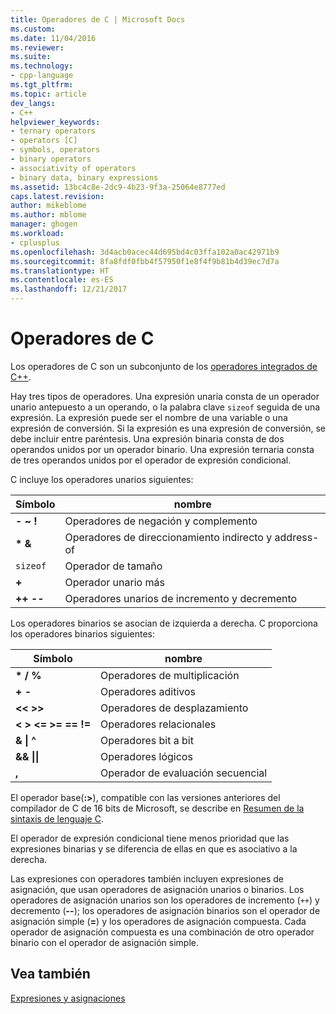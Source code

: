 ```yaml
---
title: Operadores de C | Microsoft Docs
ms.custom: 
ms.date: 11/04/2016
ms.reviewer: 
ms.suite: 
ms.technology:
- cpp-language
ms.tgt_pltfrm: 
ms.topic: article
dev_langs:
- C++
helpviewer_keywords:
- ternary operators
- operators [C]
- symbols, operators
- binary operators
- associativity of operators
- binary data, binary expressions
ms.assetid: 13bc4c8e-2dc9-4b23-9f3a-25064e8777ed
caps.latest.revision: 
author: mikeblome
ms.author: mblome
manager: ghogen
ms.workload:
- cplusplus
ms.openlocfilehash: 3d4acb0acec44d695bd4c03ffa102a0ac42971b9
ms.sourcegitcommit: 8fa8fdf0fbb4f57950f1e8f4f9b81b4d39ec7d7a
ms.translationtype: HT
ms.contentlocale: es-ES
ms.lasthandoff: 12/21/2017
---
```

# <a name="c-operators"></a>Operadores de C
Los operadores de C son un subconjunto de los [operadores integrados de C++](../cpp/cpp-built-in-operators-precedence-and-associativity.md).  
  
 Hay tres tipos de operadores. Una expresión unaria consta de un operador unario antepuesto a un operando, o la palabra clave `sizeof` seguida de una expresión. La expresión puede ser el nombre de una variable o una expresión de conversión. Si la expresión es una expresión de conversión, se debe incluir entre paréntesis. Una expresión binaria consta de dos operandos unidos por un operador binario. Una expresión ternaria consta de tres operandos unidos por el operador de expresión condicional.  
  
 C incluye los operadores unarios siguientes:  
  
|Símbolo|nombre|  
|------------|----------|  
|**- ~ !**|Operadores de negación y complemento|  
|**\* &**|Operadores de direccionamiento indirecto y address-of|  
|`sizeof`|Operador de tamaño|  
|**+**|Operador unario más|  
|**++ --**|Operadores unarios de incremento y decremento|  
  
 Los operadores binarios se asocian de izquierda a derecha. C proporciona los operadores binarios siguientes:  
  
|Símbolo|nombre|  
|------------|----------|  
|**\* / %**|Operadores de multiplicación|  
|**+ -**|Operadores aditivos|  
|**<\< >>**|Operadores de desplazamiento|  
|**\<   >   \<=   >=   ==   !=**|Operadores relacionales|  
|**&   &#124; ^**|Operadores bit a bit|  
|**&&   &#124;&#124;**|Operadores lógicos|  
|**,**|Operador de evaluación secuencial|  
  
 El operador base(**:>**), compatible con las versiones anteriores del compilador de C de 16 bits de Microsoft, se describe en [Resumen de la sintaxis de lenguaje C](../c-language/c-language-syntax-summary.md).  
  
 El operador de expresión condicional tiene menos prioridad que las expresiones binarias y se diferencia de ellas en que es asociativo a la derecha.  
  
 Las expresiones con operadores también incluyen expresiones de asignación, que usan operadores de asignación unarios o binarios. Los operadores de asignación unarios son los operadores de incremento (`++`) y decremento (**--**); los operadores de asignación binarios son el operador de asignación simple (**=**) y los operadores de asignación compuesta. Cada operador de asignación compuesta es una combinación de otro operador binario con el operador de asignación simple.  
  
## <a name="see-also"></a>Vea también  
 [Expresiones y asignaciones](../c-language/expressions-and-assignments.md)